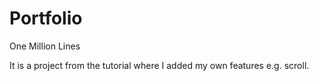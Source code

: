 # Portfolio

One Million Lines

It is a project from the tutorial where I added my own features e.g. scroll.

